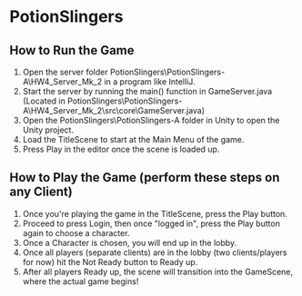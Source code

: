 # PotionSlingers

## How to Run the Game
1. Open the server folder PotionSlingers\PotionSlingers-A\HW4_Server_Mk_2 in a program like IntelliJ.
2. Start the server by running the main() function in GameServer.java
(Located in PotionSlingers\PotionSlingers-A\HW4_Server_Mk_2\src\core\GameServer.java)  
3. Open the PotionSlingers\PotionSlingers-A folder in Unity to open the Unity project.
4. Load the TitleScene to start at the Main Menu of the game.
5. Press Play in the editor once the scene is loaded up.

## How to Play the Game (perform these steps on any Client)
1. Once you're playing the game in the TitleScene, press the Play button.
2. Proceed to press Login, then once "logged in", press the Play button again to choose a character.
3. Once a Character is chosen, you will end up in the lobby.
4. Once all players (separate clients) are in the lobby (two clients/players for now) hit the Not Ready button to Ready up.
5. After all players Ready up, the scene will transition into the GameScene, where the actual game begins!
